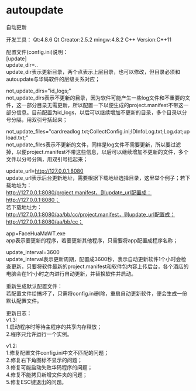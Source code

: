 # autoupdate
自动更新

开发工具：
Qt:4.8.6
Qt Creator:2.5.2
mingw:4.8.2
C++ Version:C++11

配置文件(config.ini)说明：  
[update]  
update_dir=..  
update_dir表示更新目录，两个点表示上层目录，也可以修改，但目录必须和autoupdate与华码软件的层级关系对应；  

not_update_dirs="id_logs;"  
not_update_dirs表示不更新的目录，因为软件可能产生一些log文件和不重要的文件，这一部分目录无需更新，所以配置一下以便生成的project.manifest不带这一部分信息。目前配置为id_logs，以后可以继续增加不更新的目录，多个目录以分号分隔，用双引号括起来；  

not_update_files="cardreadlog.txt;CollectConfig.ini;IDInfoLog.txt;Log.dat;upload.txt;"  
not_update_files表示不更新的文件，同样是log文件不需要更新，所以要过滤掉，以便project.manifest不带这些信息，以后可以继续增加不更新的文件，多个文件以分号分隔，用双引号括起来；  

update_url=http://127.0.0.1:8080  
update_url表示后台更新地址，需要根据下载地址选择目录，这里举个例子；若下载地址为：  
http://127.0.0.1:8080/project.manifest，则update_url配置成：  
http://127.0.0.1:8080；  
若下载地址为：  
http://127.0.0.1:8080/aa/bb/cc/project.manifest，则update_url配置成：http://127.0.0.1:8080/aa/bb/cc；  

app=FaceHuaMaWT.exe  
app表示要更新的程序，若要更新其他程序，只需要将app配置成程序名称；  

update_interval=3600  
update_interval表示更新周期，配置成3600秒，表示自动更新软件1个小时会检查更新，只要将软件最新的project.manifest和软件包内容上传后台，各个酒店的电脑会在1个小时之内进行自动更新，并替换软件并启动。  

重新生成默认配置文件：  
若配置文件给搞坏了，只需将config.ini删除，重启自动更新软件，便会生成一份默认配置文件。  

更新日志：  
v1.3:  
1.启动程序时等待主程序的共享内存释放；  
2.程序只允许运行一个实例。  

v1.2:  
1.修复配置文件config.ini中文不匹配的问题；  
2.修复右下角图标不显示的问题；  
3.修复可能启动失败华码程序的问题；  
4.修复不能拷贝新增文件夹的问题；  
5.修复ESC键退出的问题。  
